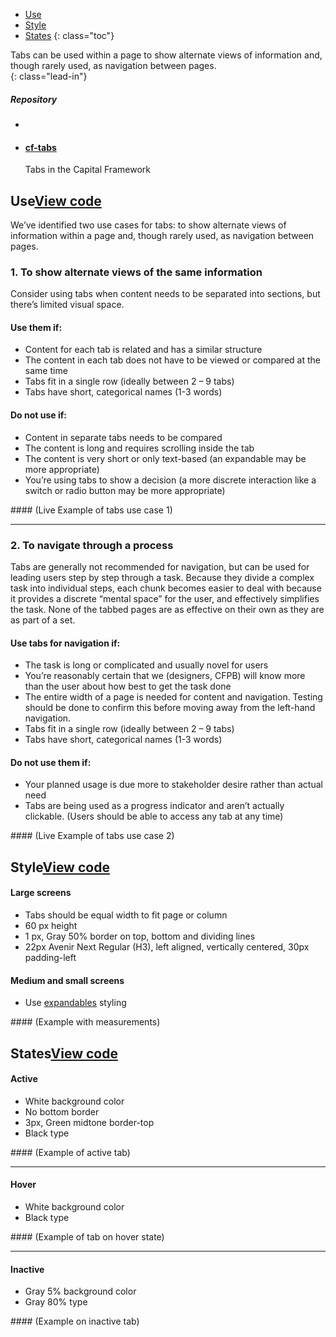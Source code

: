 

- [Use](#use)
- [Style](#style)
- [States](#states)
{: class="toc"}

<div class="content-50 content-first">

Tabs can be used within a page to show alternate views of information and, though rarely used, as navigation between pages.  
{: class="lead-in"}

</div>

<div class="content-50 content-last">
  <h5 class="repo-list-header">Repository</h5>
  <ul class="repo-list">
    <li>
      <span class="cf-icon cf-icon-github"></span>
    </li>
    <li>
      <a href="https://github.com/cfpb/cf-expandables"><h4>cf-tabs</h4></a>
      <p>Tabs in the Capital Framework</p>
    </li>
  </ul>
</div> 

<h2 id="use">Use<span class="cf-code-link"><a href="http://cfpb.github.io/cf-expandables/docs/">View code <span class="cf-icon cf-icon-external-link"></span></a></span></h2>

We’ve identified two use cases for tabs: to show alternate views of information within a page and, though rarely used, as navigation between pages.  

### 1. To show alternate views of the same information 
<p>Consider using tabs when content needs to be separated into sections, but there’s limited visual space.</p>

<div class="content-33 content-first">

#### Use them if:
* Content for each tab is related and has a similar structure 
* The content in each tab does not have to be viewed or compared at the same time
* Tabs fit in a single row (ideally between 2 – 9 tabs)
* Tabs have short, categorical names (1-3 words)

#### Do not use if:
* Content in separate tabs needs to be compared 
* The content is long and requires scrolling inside the tab
* The content is very short or only text-based (an expandable may be more appropriate)
* You’re using tabs to show a decision (a more discrete interaction like a switch or radio button may be more appropriate)

</div>

<div class="content-67 content-last">
#### (Live Example of tabs use case 1)
</div>

---

### 2. To navigate through a process
<p>Tabs are generally not recommended for navigation, but can be used for leading users step by step through a task. Because they divide a complex task into individual steps, each chunk becomes easier to deal with because it provides a discrete “mental space” for the user, and effectively simplifies the task. None of the tabbed pages are as effective on their own as they are as part of a set.</p>

<div class="content-33 content-first">

#### Use tabs for navigation if:
* The task is long or complicated and usually novel for users
* You’re reasonably certain that we (designers, CFPB) will know more than the user about how best to get the task done
* The entire width of a page is needed for content and navigation. Testing should be done to confirm this before moving away from the left-hand navigation. 
* Tabs fit in a single row (ideally between 2 – 9 tabs)
* Tabs have short, categorical names (1-3 words)

#### Do not use them if:
* Your planned usage is due more to stakeholder desire rather than actual need
* Tabs are being used as a  progress indicator and aren’t actually clickable. (Users should be able to access any tab at any time)

</div>

<div class="content-67 content-last">
#### (Live Example of tabs use case 2)
</div>



<h2 id="style">Style<span class="cf-code-link"><a href="http://cfpb.github.io/cf-expandables/docs/">View code <span class="cf-icon cf-icon-external-link"></span></a></span></h2>

<div class="content-33 content-first">

#### Large screens
* Tabs should be equal width to fit page or column
* 60 px height
* 1 px, Gray 50% border on top, bottom and dividing lines
* 22px Avenir Next Regular (H3), left aligned, vertically centered, 30px padding-left

#### Medium and small screens
* Use <a href="http://cfpb.github.io/design-manual/ui-toolkit/expandables.html">expandables</a> styling

</div>

<div class="content-67 content-last">
#### (Example with measurements)
</div>


<h2 id="states">States<span class="cf-code-link"><a href="http://cfpb.github.io/cf-expandables/docs/">View code <span class="cf-icon cf-icon-external-link"></span></a></span></h2>

<div class="content-33 content-first">

#### Active
* White background color
* No bottom border
* 3px, Green midtone border-top
* Black type

</div>

<div class="content-67 content-last">
#### (Example of active tab)
</div>

---

<div class="content-33 content-first">

#### Hover

* White background color
* Black type

</div>

<div class="content-67 content-last">
#### (Example of tab on hover state)
</div>

---

<div class="content-33 content-first">

#### Inactive

* Gray 5% background color
* Gray 80% type

</div>

<div class="content-67 content-last">
#### (Example on inactive tab)
</div>
